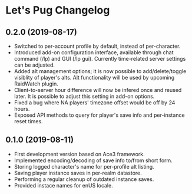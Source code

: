 # Let's Pug Changelog

## 0.2.0 (2019-08-17)

  - Switched to per-account profile by default, instead of per-character.
  - Introduced add-on configuration interface, available through chat command (/lp)
    and GUI (/lp gui). Currently time-related server settings can be adjusted.
  - Added alt management options; it is now possible to add/delete/toggle visiblity
    of player's alts. Alt functionality will be used by upcoming RaidWatch plugin.
  - Client-to-server hour difference will now be infered once and reused later.
    It is possible to adjust this setting in add-on options.
  - Fixed a bug where NA players' timezone offset would be off by 24 hours.
  - Exposed API methods to query for player's save info and per-instance reset times.

## 0.1.0 (2019-08-11)

  - First development version based on Ace3 framework.
  - Implemented encoding/decoding of save info to/from short form.
  - Storing logged character's name for per-profile alt listing.
  - Saving player instance saves in per-realm datastore.
  - Performing a regular cleanup of outdated instance saves.
  - Provided instace names for enUS locale.
